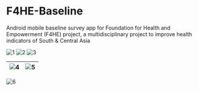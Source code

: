 # F4HE-Baseline
Android mobile baseline survey app for Foundation for Health and Empowerment (F4HE) project, a multidisciplinary project to improve health indicators of South &amp; Central Asia

![1](https://user-images.githubusercontent.com/39263745/153139633-0e149397-d676-4795-8bf8-502578fcd0ac.png)
![2](https://user-images.githubusercontent.com/39263745/153139700-5ca3d878-9cb4-416c-ba40-bdb41d935302.jpg)
![3](https://user-images.githubusercontent.com/39263745/153139705-52356d91-0957-452c-af15-56b6d092cbba.png)

| ![4](https://user-images.githubusercontent.com/39263745/153139717-cb4cdae9-aedf-436f-b4a9-6cb44af124eb.jpg) | ![5](https://user-images.githubusercontent.com/39263745/153139728-8e0a844f-64a4-4118-9e42-e86c385aa3ef.jpg) |
| ----------------------------------------------------------------------------------------------------------- | ----------------------------------------------------------------------------------------------------------- |
![6](https://user-images.githubusercontent.com/39263745/153139737-fa763a70-584f-4beb-9385-b6a0f5b298a7.png)
